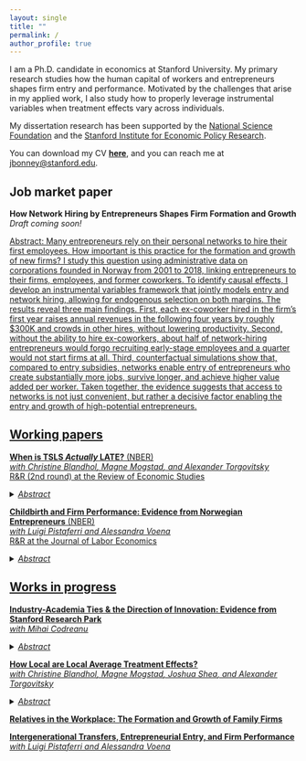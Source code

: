 ```yaml
---
layout: single
title: ""
permalink: /
author_profile: true
---
```


I am a Ph.D. candidate in economics at Stanford University.
My primary research studies how the human capital of workers and entrepreneurs shapes firm entry and performance.
Motivated by the challenges that arise in my applied work, I also study how to properly leverage instrumental variables when treatment effects vary across individuals.

My dissertation research has been supported by the [National Science Foundation](https://www.nsf.gov/funding/opportunities/grfp-nsf-graduate-research-fellowship-program) and the [Stanford Institute for Economic Policy Research](https://siepr.stanford.edu).

You can download my CV [**here**](/files/Bonney_CV_2025-09-05.pdf), and you can reach me at [jbonney@stanford.edu](mailto:jbonney@stanford.edu).

## Job market paper

**How Network Hiring by Entrepreneurs Shapes Firm Formation and Growth**  
*Draft coming soon!*

<u>Abstract:<u> Many entrepreneurs rely on their personal networks to hire their first employees. How important is this practice for the formation and growth of new firms? I study this question using administrative data on corporations founded in Norway from 2001 to 2018, linking entrepreneurs to their firms, employees, and former coworkers. To identify causal effects, I develop an instrumental variables framework that jointly models entry and network hiring, allowing for endogenous selection on both margins. The results reveal three main findings. First, each ex-coworker hired in the firm’s first year raises annual revenues in the following four years by roughly $300K and crowds in other hires, without lowering productivity. Second, without the ability to hire ex-coworkers, about half of network-hiring entrepreneurs would forgo recruiting early-stage employees and a quarter would not start firms at all. Third, counterfactual simulations show that, compared to entry subsidies, networks enable entry of entrepreneurs who create substantially more jobs, survive longer, and achieve higher value added per worker. Taken together, the evidence suggests that access to networks is not just convenient, but rather a decisive factor enabling the entry and growth of high-potential entrepreneurs.

## Working papers

**When is TSLS *Actually* LATE?** ([NBER](https://www.nber.org/papers/w29709))  
*with [Christine Blandhol](https://sites.google.com/view/cblandhol), [Magne Mogstad](https://sites.google.com/site/magnemogstad/), and [Alexander Torgovitsky](https://a-torgovitsky.github.io)*  
R&R (2nd round) at the Review of Economic Studies
<details>
  <summary><em>Abstract</em></summary>
  Linear instrumental variable estimators, such as two-stage least squares (TSLS), are commonly interpreted as estimating non-negatively weighted averages of causal effects, referred to as local average treatment effects (LATEs). We examine whether the LATE interpretation actually applies to the types of TSLS specifications that are used in practice. We show that if the specification includes covariates—which most empirical work does—then the LATE interpretation does not apply in general. Instead, the TSLS estimator will, in general, reflect treatment effects for both compliers and always/never-takers, and some treatment effects for the always/never-takers will necessarily be negatively weighted. We show that the only specifications that have a LATE interpretation are “saturated” specifications that control for covariates nonparametrically, implying that such specifications are both sufficient and necessary for TSLS to have a LATE interpretation, at least without additional parametric assumptions. This result is concerning because, as we document, empirical researchers almost never control for covariates nonparametrically, and rarely discuss or justify parametric specifications of covariates. We apply our results to thirteen empirical studies and find strong evidence that the LATE interpretation of TSLS is far from accurate for the types of specifications actually used in practice. We offer concrete recommendations for practice motivated by our theoretical and empirical results.
</details>

**Childbirth and Firm Performance: Evidence from Norwegian Entrepreneurs** ([NBER](https://www.nber.org/papers/w33448))  
*with [Luigi Pistaferri](https://sites.google.com/view/pistaferri/home) and [Alessandra Voena](https://avoena.people.stanford.edu)*  
R&R at the Journal of Labor Economics
<details>
  <summary><em>Abstract</em></summary>
Using multiple administrative data sources from Norway, we examine how firm performance changes after entrepreneurs become parents. Female-owned businesses experience a substantial decline in profits, steadily decreasing to 30% below baseline ten years post-childbirth. In contrast, male-owned businesses show no decline, often growing in revenues and costs after childbirth. The profit decline for female-owned firms is most pronounced among highly capable entrepreneurs, women who are majority owners, and those with working spouses. Entrepreneurial effort is key to performance, and our findings suggest that time demands from childbirth and childcare are a significant determinant of the decline in firm profits.
</details>

## Works in progress

**Industry-Academia Ties & the Direction of Innovation: Evidence from Stanford Research Park**  
*with [Mihai Codreanu](https://mihaicodreanu.github.io)*
<details>
  <summary><em>Abstract</em></summary>
We analyze the effects of strengthening industry-academia ties on the amount and direction of innovation. We focus on the Stanford Research Park (SRP), a historical hub of technological progress and world's first university science park. We empirically investigate three aspects: the impact of a firm's presence in the SRP on its long-run outcomes; the relationship between inventors' coursework and patenting; and the effect of exposure to firms on professors' research. Our approach combines newly digitized mid-20th century data on public and private R&D-focused companies, SRP affiliates' Stanford coursework, and professors' electrical engineering journal publications. Using a difference-in-differences approach, we estimate that park tenants file 20 additional patents annually compared to similar firms who did not join but  were favored by the SRP's scientific head. Tenant patents also yield around 15 excess citations each and span much broader patent classes. Firm inventors who concurrently take Stanford courses are more likely to produce innovations relative to their co-workers. Their innovations are both broader and more highly cited. During the same time period, Stanford's electrical engineering professors begin to publish more often in the field's flagship journal, and a language analysis reveals that their research becomes closer in content to the inventions of SRP firms. 
</details>

**How Local are Local Average Treatment Effects?**  
*with [Christine Blandhol](https://sites.google.com/view/cblandhol), [Magne Mogstad](https://sites.google.com/site/magnemogstad/), [Joshua Shea](https://jkcshea.github.io), and [Alexander Torgovitsky](https://a-torgovitsky.github.io)*
<details>
  <summary><em>Abstract</em></summary>
Empirical researchers often use instrumental variables (IVs) to estimate a local average treatment effect (LATE), which reflects causal effects for the instrument-specific compliers. The subpopulation of compliers is often small and may not represent the actual subpopulation of interest, raising concerns about the external validity of the LATE. We develop a systematic approach for assessing the generalizability of LATEs. The approach uses the marginal treatment effect representation to link LATEs directly to alternative target parameters. These parameters can be bounded under the usual nonparametric IV assumptions. We demonstrate how these bounds can be significantly tightened by using nonparametric shape restrictions derived from economic theory or by imposing parametric structure. We examine the external validity of LATEs in three applications in development and labor economics. In each one, we demonstrate how to transparently trade-off stronger assumptions for sharper conclusions. The results reveal examples in which LATEs appear to generalize, as well as other examples in which LATEs do not generalize. Our findings show how researchers can use the marginal treatment effect framework not only to interpret IV estimates, but also to discipline and assess claims about their external validity.
</details>

**Relatives in the Workplace: The Formation and Growth of Family Firms**

**Intergenerational Transfers, Entrepreneurial Entry, and Firm Performance**  
*with [Luigi Pistaferri](https://sites.google.com/view/pistaferri/home) and [Alessandra Voena](https://avoena.people.stanford.edu)*


